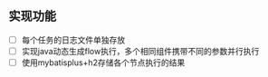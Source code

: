 ## 实现功能
- [ ] 每个任务的日志文件单独存放
- [ ] 实现java动态生成flow执行，多个相同组件携带不同的参数并行执行
- [ ] 使用mybatisplus+h2存储各个节点执行的结果